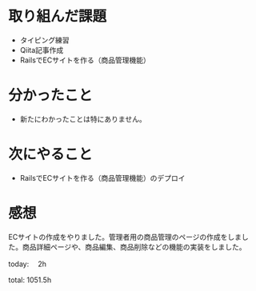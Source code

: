 #  取り組んだ課題
- タイピング練習
- Qiita記事作成
- RailsでECサイトを作る（商品管理機能）

# 分かったこと
- 新たにわかったことは特にありません。

# 次にやること
- RailsでECサイトを作る（商品管理機能）のデプロイ


# 感想
ECサイトの作成をやりました。管理者用の商品管理のページの作成をしました。商品詳細ページや、商品編集、商品削除などの機能の実装をしました。

today: 　2h

total: 1051.5h
